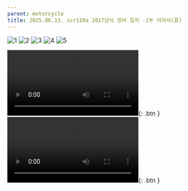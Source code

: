 ```yaml
---
parent: motorcycle
title: 2025.06.13. scr110a 2017년식 정비 일지 -1부 이어서(끝)
---
```


![1](../../../assets/images/2025.06.13.maintenance_1.jpeg)
![2](../../../assets/images/2025.06.13.maintenance_2.jpeg)
![3](../../../assets/images/2025.06.13.maintenance_3.jpeg)
![4](../../../assets/images/2025.06.13.maintenance_4.jpeg)
![5](../../../assets/images/2025.06.13.maintenance_5.jpeg)

![v1](https://jiwoninhim.github.io/docs/assets/videos/2025.06.13.maintenance_v1.mp4){: .btn }
![v2](../../../assets/videos/2025.06.13.maintenance_v2.mp4){: .btn }